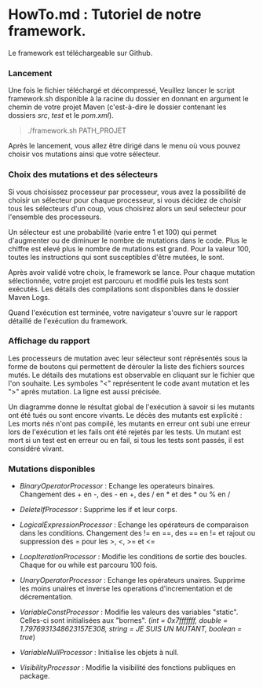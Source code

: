 #  HowTo.md : Tutoriel de notre framework.

Le framework est téléchargeable sur Github.

### Lancement

Une fois le fichier téléchargé et décompressé, Veuillez lancer le script framework.sh disponible à la racine du dossier en donnant en argument le chemin de votre projet Maven (c'est-à-dire le dossier contenant les dossiers *src*, *test* et le *pom.xml*).

> ./framework.sh PATH_PROJET

Après le lancement, vous allez être dirigé dans le menu où vous pouvez choisir vos mutations ainsi que votre sélecteur.

### Choix des mutations et des sélecteurs


Si vous choisissez processeur par processeur, vous avez la possibilité de choisir un sélecteur pour chaque processeur, si vous décidez de choisir tous les sélecteurs d'un coup, vous choisirez alors un seul selecteur pour l'ensemble des processeurs.

Un sélecteur est une probabilité (varie entre 1 et 100) qui permet d'augmenter ou de diminuer le nombre de mutations dans le code.
Plus le chiffre est elevé plus le nombre de mutations est grand. Pour la valeur 100, toutes les instructions qui sont susceptibles d'être mutées, le sont.

Après avoir validé votre choix, le framework se lance. Pour chaque mutation sélectionnée, votre projet est parcouru et modifié puis les tests sont exécutés. Les détails des compilations sont disponibles dans le dossier Maven Logs.

Quand l'exécution est terminée, votre navigateur s'ouvre sur le rapport détaillé de l'exécution du framework.

### Affichage du rapport 

Les processeurs de mutation avec leur sélecteur sont réprésentés sous la forme de boutons qui permettent de dérouler la liste des fichiers sources mutés. Le détails des mutations est observable en cliquant sur le fichier que l'on souhaite.
Les symboles "<" représentent le code avant mutation et les ">" après mutation. La ligne est aussi précisée.

Un diagramme donne le résultat global de l'exécution à savoir si les mutants ont été tués ou sont encore vivants. Le décès des mutants est explicité : Les morts nés n'ont pas compilé, les mutants en erreur ont subi une erreur lors de l'exécution et les fails ont été rejetés par les tests. Un mutant est mort si un test est en erreur ou en fail, si tous les tests sont passés, il est considéré vivant.

### Mutations disponibles

* *BinaryOperatorProcessor* : Echange les operateurs binaires. 
Changement des + en -, des - en +, des / en * et des * ou % en /

* *DeleteIfProcessor* : Supprime les if et leur corps.
 
* *LogicalExpressionProcessor* : Echange les opérateurs de comparaison dans les conditions.
Changement des != en ==, des == en != et rajout ou suppression des = pour les >, <, >= et <=

* *LoopIterationProcessor* : Modifie les conditions de sortie des boucles. Chaque for ou while est parcouru 100 fois.

* *UnaryOperatorProcessor* : Echange les opérateurs unaires. Supprime les moins unaires et 
inverse les operations d'incrementation et de décrementation.

* *VariableConstProcessor* : Modifie les valeurs des variables "static". Celles-ci sont initialisées aux "bornes". 
(*int = 0x7fffffff, double = 1.7976931348623157E308, string = JE SUIS UN MUTANT, boolean = true*)

* *VariableNullProcessor* : Initialise les objets à null.

* *VisibilityProcessor* : Modifie la visibilité des fonctions publiques en package.
